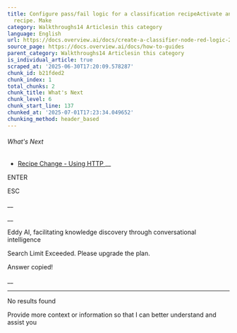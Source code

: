 ```yaml
---
title: Configure pass/fail logic for a classification recipeActivate and edit a classification
  recipe. Make
category: Walkthroughs14 Articlesin this category
language: English
url: https://docs.overview.ai/docs/create-a-classifier-node-red-logic-2
source_page: https://docs.overview.ai/docs/how-to-guides
parent_category: Walkthroughs14 Articlesin this category
is_individual_article: true
scraped_at: '2025-06-30T17:20:09.578287'
chunk_id: b21fded2
chunk_index: 1
total_chunks: 2
chunk_title: What's Next
chunk_level: 6
chunk_start_line: 137
chunked_at: '2025-07-01T17:23:34.049652'
chunking_method: header_based
---
```


###### What's Next

  * [ Recipe Change - Using HTTP ](/docs/recipe-change-using-http) __



ENTER

ESC

 __

__

Eddy AI, facilitating knowledge discovery through conversational intelligence

Search Limit Exceeded. Please upgrade the plan.

Answer copied\!

__

__ __

No results found

Provide more context or information so that I can better understand and assist you
